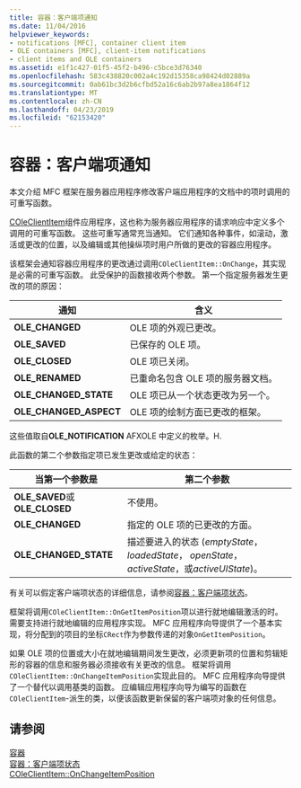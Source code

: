 ```yaml
---
title: 容器：客户端项通知
ms.date: 11/04/2016
helpviewer_keywords:
- notifications [MFC], container client item
- OLE containers [MFC], client-item notifications
- client items and OLE containers
ms.assetid: e1f1c427-01f5-45f2-b496-c5bce3d76340
ms.openlocfilehash: 583c438820c002a4c192d15358ca98424d02889a
ms.sourcegitcommit: 0ab61bc3d2b6cfbd52a16c6ab2b97a8ea1864f12
ms.translationtype: MT
ms.contentlocale: zh-CN
ms.lasthandoff: 04/23/2019
ms.locfileid: "62153420"
---
```

# <a name="containers-client-item-notifications"></a>容器：客户端项通知

本文介绍 MFC 框架在服务器应用程序修改客户端应用程序的文档中的项时调用的可重写函数。

[COleClientItem](../mfc/reference/coleclientitem-class.md)组件应用程序，这也称为服务器应用程序的请求响应中定义多个调用的可重写函数。 这些可重写通常充当通知。 它们通知各种事件，如滚动，激活或更改的位置，以及编辑或其他操纵项时用户所做的更改的容器应用程序。

该框架会通知容器应用程序的更改通过调用`COleClientItem::OnChange`，其实现是必需的可重写函数。 此受保护的函数接收两个参数。 第一个指定服务器发生更改的项的原因：

|通知|含义|
|------------------|-------------|
|**OLE_CHANGED**|OLE 项的外观已更改。|
|**OLE_SAVED**|已保存的 OLE 项。|
|**OLE_CLOSED**|OLE 项已关闭。|
|**OLE_RENAMED**|已重命名包含 OLE 项的服务器文档。|
|**OLE_CHANGED_STATE**|OLE 项已从一个状态更改为另一个。|
|**OLE_CHANGED_ASPECT**|OLE 项的绘制方面已更改的框架。|

这些值取自**OLE_NOTIFICATION** AFXOLE 中定义的枚举。H.

此函数的第二个参数指定项已发生更改或给定的状态：

|当第一个参数是|第二个参数|
|----------------------------|---------------------|
|**OLE_SAVED**或**OLE_CLOSED**|不使用。|
|**OLE_CHANGED**|指定的 OLE 项的已更改的方面。|
|**OLE_CHANGED_STATE**|描述要进入的状态 (*emptyState*， *loadedState*， *openState*， *activeState*，或*activeUIState*)。|

有关可以假定客户端项状态的详细信息，请参阅[容器：客户端项状态](../mfc/containers-client-item-states.md)。

框架将调用`COleClientItem::OnGetItemPosition`项以进行就地编辑激活的时。 需要支持进行就地编辑的应用程序实现。 MFC 应用程序向导提供了一个基本实现，将分配到的项目的坐标`CRect`作为参数传递的对象`OnGetItemPosition`。

如果 OLE 项的位置或大小在就地编辑期间发生更改，必须更新项的位置和剪辑矩形的容器的信息和服务器必须接收有关更改的信息。 框架将调用`COleClientItem::OnChangeItemPosition`实现此目的。 MFC 应用程序向导提供了一个替代以调用基类的函数。 应编辑应用程序向导为编写的函数在`COleClientItem`-派生的类，以便该函数更新保留的客户端项对象的任何信息。

## <a name="see-also"></a>请参阅

[容器](../mfc/containers.md)<br/>
[容器：客户端项状态](../mfc/containers-client-item-states.md)<br/>
[COleClientItem::OnChangeItemPosition](../mfc/reference/coleclientitem-class.md#onchangeitemposition)
